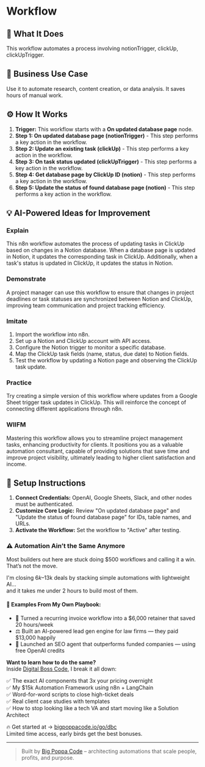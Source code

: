 # Workflow

## 🚀 What It Does
This workflow automates a process involving notionTrigger, clickUp, clickUpTrigger.

## 💼 Business Use Case
Use it to automate research, content creation, or data analysis. It saves hours of manual work.

## ⚙️ How It Works
1.  **Trigger:** This workflow starts with a **On updated database page** node.
2. **Step 1: On updated database page (notionTrigger)** - This step performs a key action in the workflow.
3. **Step 2: Update an existing task (clickUp)** - This step performs a key action in the workflow.
4. **Step 3: On task status updated (clickUpTrigger)** - This step performs a key action in the workflow.
5. **Step 4: Get database page by ClickUp ID (notion)** - This step performs a key action in the workflow.
6. **Step 5: Update the status of found database page (notion)** - This step performs a key action in the workflow.

## 💡 AI-Powered Ideas for Improvement
### Explain
This n8n workflow automates the process of updating tasks in ClickUp based on changes in a Notion database. When a database page is updated in Notion, it updates the corresponding task in ClickUp. Additionally, when a task's status is updated in ClickUp, it updates the status in Notion.

### Demonstrate
A project manager can use this workflow to ensure that changes in project deadlines or task statuses are synchronized between Notion and ClickUp, improving team communication and project tracking efficiency.

### Imitate
1. Import the workflow into n8n.
2. Set up a Notion and ClickUp account with API access.
3. Configure the Notion trigger to monitor a specific database.
4. Map the ClickUp task fields (name, status, due date) to Notion fields.
5. Test the workflow by updating a Notion page and observing the ClickUp task update.

### Practice
Try creating a simple version of this workflow where updates from a Google Sheet trigger task updates in ClickUp. This will reinforce the concept of connecting different applications through n8n.

### WIIFM
Mastering this workflow allows you to streamline project management tasks, enhancing productivity for clients. It positions you as a valuable automation consultant, capable of providing solutions that save time and improve project visibility, ultimately leading to higher client satisfaction and income.

## 🔧 Setup Instructions
1. **Connect Credentials:** OpenAI, Google Sheets, Slack, and other nodes must be authenticated.
2. **Customize Core Logic:** Review "On updated database page" and "Update the status of found database page" for IDs, table names, and URLs.
3. **Activate the Workflow:** Set the workflow to "Active" after testing.

### ⚠️ Automation Ain’t the Same Anymore

Most builders out here are stuck doing $500 workflows and calling it a win.  
That’s not the move.  

I'm closing $6k–$13k deals by stacking simple automations with lightweight AI...  
and it takes me under 2 hours to build most of them.

#### 🧠 Examples From My Own Playbook:
- 🔁 Turned a recurring invoice workflow into a $6,000 retainer that saved 20 hours/week  
- ⚖️ Built an AI-powered lead gen engine for law firms — they paid $13,000 happily  
- 🚀 Launched an SEO agent that outperforms funded companies — using free OpenAI credits  

**Want to learn how to do the same?**  
Inside [Digital Boss Code](https://bigpoppacode.io/go/dbc), I break it all down:

✅ The exact AI components that 3x your pricing overnight  
✅ My $15k Automation Framework using n8n + LangChain  
✅ Word-for-word scripts to close high-ticket deals  
✅ Real client case studies with templates  
✅ How to stop looking like a tech VA and start moving like a Solution Architect  

🔥 Get started at → [bigpoppacode.io/go/dbc](https://bigpoppacode.io/go/dbc)  
Limited time access, early birds get the best bonuses.

---
> Built by [Big Poppa Code](https://bigpoppacode.io) – architecting automations that scale people, profits, and purpose.
